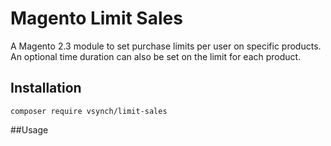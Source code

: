 # Magento Limit Sales
A Magento 2.3 module to set purchase limits per user on specific products. An optional time duration can also be set on the limit for each product.

## Installation
```
composer require vsynch/limit-sales
```

##Usage

